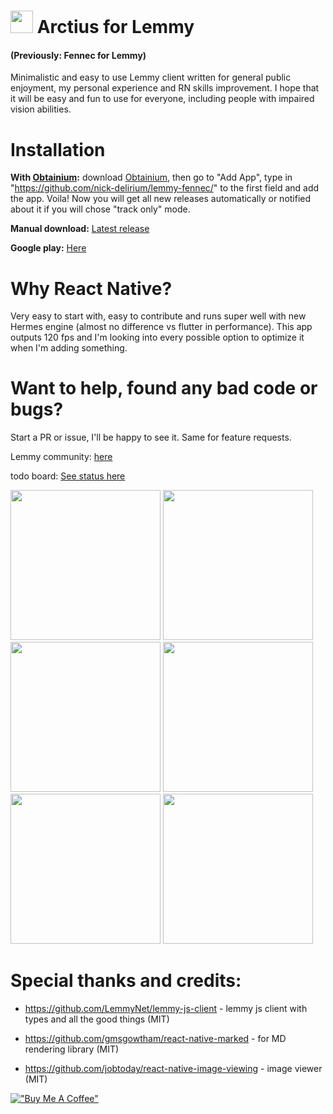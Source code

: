 
# <img width="36" src="https://github.com/nick-delirium/lemmy-fennec/assets/23126999/c7131fab-e6a3-4dfc-a298-f5175db5c365"> Arctius for Lemmy
#### (Previously: Fennec for Lemmy)

Minimalistic and easy to use Lemmy client written for general public enjoyment, my personal experience and RN skills improvement.
I hope that it will be easy and fun to use for everyone, including people with impaired vision abilities.

# Installation
**With [Obtainium](https://github.com/ImranR98/Obtainium/releases):** download [Obtainium](https://github.com/ImranR98/Obtainium/releases), then go to "Add App", type in "https://github.com/nick-delirium/lemmy-fennec/" to the first field and add the app. Voila! Now you will get all new releases automatically or notified about it if you will chose "track only" mode.

**Manual download:**
[Latest release](https://github.com/nick-delirium/lemmy-fennec/releases/latest)

**Google play:**
[Here](https://play.google.com/store/apps/details?id=com.nick.delirium.arctius)

# Why React Native? 

Very easy to start with, easy to contribute and runs super well with new Hermes engine (almost no difference vs flutter in performance). This app outputs 120 fps and I'm looking into every possible option to optimize it when I'm adding something.

# Want to help, found any bad code or bugs? 

Start a PR or issue, I'll be happy to see it. Same for feature requests.

Lemmy community: [here](https://lemmy.world/c/arctius)

todo board: [See status here](https://github.com/users/nick-delirium/projects/2)


<img width="240" src="https://github.com/nick-delirium/lemmy-fennec/assets/23126999/d721a272-2841-4db4-aa08-c5d864bfa24f">
<img width="240" src="https://github.com/nick-delirium/lemmy-fennec/assets/23126999/aa2fa9b0-4f9b-4b44-989e-97fdc6f0a070">
<img width="240" src="https://github.com/nick-delirium/lemmy-fennec/assets/23126999/603eafe6-3594-4766-b6cf-68bf4b0006f4">
<img width="240" src="https://github.com/nick-delirium/lemmy-fennec/assets/23126999/1411b2b5-d919-45f6-86e6-2534d817f6cf">
<img width="240" src="https://github.com/nick-delirium/lemmy-fennec/assets/23126999/f1aa5c4d-d782-4510-a936-98b800be0c9d">
<img width="240" src="https://github.com/nick-delirium/lemmy-fennec/assets/23126999/49ebfcd7-5135-43ad-9134-4d1c5346cbce">

# Special thanks and credits:
- https://github.com/LemmyNet/lemmy-js-client - lemmy js client with types and all the good things (MIT)

- https://github.com/gmsgowtham/react-native-marked - for MD rendering library (MIT)

- https://github.com/jobtoday/react-native-image-viewing - image viewer (MIT)


[!["Buy Me A Coffee"](https://www.buymeacoffee.com/assets/img/custom_images/orange_img.png)](https://buymeacoffee.com/nickdelirium)
